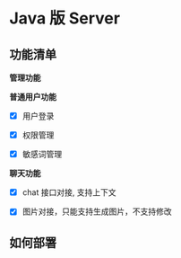 # Java 版 Server

## 功能清单

**管理功能**



**普通用户功能**

- [x] 用户登录
- [x] 权限管理
- [x] 敏感词管理


**聊天功能**

- [x] chat 接口对接, 支持上下文
- [x] 图片对接，只能支持生成图片，不支持修改


## 如何部署

